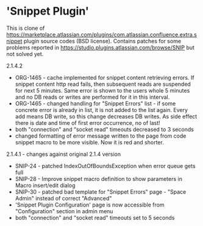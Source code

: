 'Snippet Plugin'
================

This is clone of https://marketplace.atlassian.com/plugins/com.atlassian.confluence.extra.snippet plugin source codes (BSD license).
Contains patches for some problems reported in https://studio.plugins.atlassian.com/browse/SNIP but not solved yet.

2.1.4.2
- ORG-1465 - cache implemented for snippet content retrieving errors. If snippet content http read fails, then subsequent reads are suspended for next 5 minutes. Same error is shown to the users whole 5 minutes and no DB reads or writes are performed for it in this interval.
- ORG-1465 - changed handling for "Snippet Errors" list - if some concrete error is already in list, it is not added to the list again. Every add means DB write, so this change decreases DB writes. As side effect there is date and time of first error occurrence, no of last!
- both "connection" and "socket read" timeouts decreased to 3 seconds
- changed formatting of error message written to the page from code snippet macro to be more visible. Now it is red and shorter. 

2.1.4.1 - changes against original 2.1.4 version
- SNIP-24 - patched IndexOutOfBoundsException when error queue gets full
- SNIP-28 - Improve snippet macro definition to show parameters in Macro insert/edit dialog
- SNIP-30 - patched bad template for "Snippet Errors" page - "Space Admin" instead of correct "Advanced"
- 'Snippet Plugin Configuration' page is now accessible from "Configuration" section in admin menu
- both "connection" and "socket read" timeouts set to 5 seconds